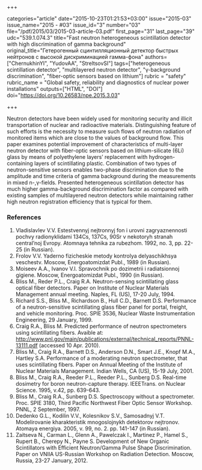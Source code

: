 +++

categories="article"
date="2015-10-23T01:21:53+03:00"
issue="2015-03"
issue_name="2015 - #03"
issue_id="3"
number="03"
file="/pdf/2015/03/2015-03-article-03.pdf"
first_page="31"
last_page="39"
udc="539.1.074.3"
title="Fast neutron heterogeneous scintillation detector with high discrimination of gamma background"
original_title="Гетерогенный сцинтилляционный детектор быстрых нейтронов с высокой дискриминацией гамма-фона"
authors=["ChernukhinYI", "YudovAA", "StreltsovSI"]
tags=["heterogeneous scintillation detector", "multilayered neutron detector", "γ-background discrimination", "fiber-optic sensors based on lithium"]
rubric = "safety"
rubric_name = "Global safety, reliability and diagnostics of nuclear power installations"
outputs=["HTML", "DOI"]
doi="https://doi.org/10.26583/npe.2015.3.03"

+++

Neutron detectors have been widely used for monitoring security and illicit transportation of nuclear and radioactive materials. Distinguishing feature of such efforts is the necessity to measure such flows of neutron radiation of monitored items which are close to the values of background flow. This paper examines potential improvement of characteristics of multi-layer neutron detector with fiber-optic sensors based on lithium-silicate (6Li) glass by means of polyethylene layers’ replacement with hydrogen-containing layers of scintillating plastic. Combination of two types of neutron-sensitive sensors enables two-phase discrimination due to the amplitude and time criteria of gamma background during the measurements in mixed n-,γ-fields. Presented heterogeneous scintillation detector has much higher gamma-background discrimination factor as compared with existing samples of multilayered neutron detectors while maintaining rather high neutron registration efficiency that is typical for them.

### References

1. Vladislavlev V.V. Estestvennyj nejtronnyj fon i urovni zagryaznennosti pochvy radionyklidami 134Сs, 137Cs, 90Sr v nekotoryh stranah сentral’noj Evropy. Atomnaya tehnika za rubezhom. 1992, no. 3, pp. 22-25 (in Russian).
2. Frolov V.V. Yaderno fizicheskie metody kontrolya delyaschikhsya veschestv. Moscow, Energoatomizdat Publ., 1989 (in Russian).
3. Moiseev A.A., Ivanov V.I. Spravochnik po dozimetrii i radiatsionnoj gigiene. Moscow, Energoatomizdat Publ., 1990 (in Russian).
4. Bliss M., Reder P.L., Craig R.A. Neutron-sensing scintillating glass optical fiber detectors. Paper on Institute of Nuclear Materials Management annual meeting. Naples, FL (US), 17-20 July, 1994.
5. Richard S.S., Bliss M., Richardson B., Hull C.D., Barnett D.S. Performance of a neutron-sensitive scintillating glass fiber panel for portal, freight, and vehicle monitoring. Proc. SPIE 3536, Nuclear Waste Instrumentation Engineering, 29 January, 1999.
6. Craig R.A., Bliss M. Predicted performance of neutron spectrometers using scintillating fibers. Avaible at: http://www.pnl.gov/main/publications/external/technical_reports/PNNL-13111.pdf (accessed 10 Apr. 2010).
7. Bliss M., Craig R.A., Barnett D.S., Anderson D.N., Smart J.E., Knopf M.A., Hartley S.A. Performance of a moderating neutron spectrometer, that uses scintillating fibers. Paper on Annual Meeting of the Institute of Nuclear Materials Management. Indian Wells, CA (US), 15-19 July, 2001.
8. Bliss M., Craig R.A., Reeder P.L., Reeder P.L., Sunberg D.S. Real-time dosimetry for boron neutron-capture therapy. IEEETrans. on Nuclear Science. 1995, v.42, pp. 639-643.
9. Bliss M., Craig R.A., Sunberg D.S. Spectroscopy without a spectrometer. Proc. SPIE 3180, Third Pacific Northwest Fiber Optic Sensor Workshop. PNNL, 2 September, 1997.
10. Dedenko G.L., Kodilin V.V., Kolesnikov S.V., Samosadnyj V.T. Modelirovanie kharakteristik mnogoslojnykh detektorov nejtronov. Atomaya energiya. 2005, v. 99, no. 2. pp. 141-147 (in Russian).
11. Zaitseva N., Carman L., Glenn A., Pawelczak I., Martinez P., Hamel S., Rupert B., Cherepy N., Payne S. Development of New Organic Scintillators with Efficient Neutron/Gamma Pulse Shape Discrimination. Paper on VNIIA US-Russian Workshop on Radiation Detection. Moscow, Russia, 23-27 January, 2012.